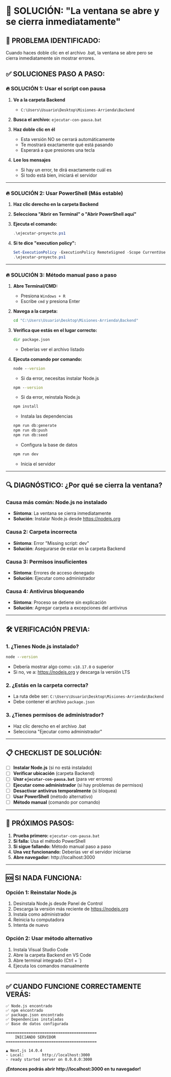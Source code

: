# 🔧 SOLUCIÓN: "La ventana se abre y se cierra inmediatamente"

## 🚨 PROBLEMA IDENTIFICADO:
Cuando haces doble clic en el archivo .bat, la ventana se abre pero se cierra inmediatamente sin mostrar errores.

## ✅ SOLUCIONES PASO A PASO:

### 🔥 **SOLUCIÓN 1: Usar el script con pausa**

1. **Ve a la carpeta Backend**
   - `C:\Users\Usuario\Desktop\Misiones-Arrienda\Backend`

2. **Busca el archivo:** `ejecutar-con-pausa.bat`

3. **Haz doble clic en él**
   - Esta versión NO se cerrará automáticamente
   - Te mostrará exactamente qué está pasando
   - Esperará a que presiones una tecla

4. **Lee los mensajes**
   - Si hay un error, te dirá exactamente cuál es
   - Si todo está bien, iniciará el servidor

---

### 🔥 **SOLUCIÓN 2: Usar PowerShell (Más estable)**

1. **Haz clic derecho en la carpeta Backend**

2. **Selecciona "Abrir en Terminal" o "Abrir PowerShell aquí"**

3. **Ejecuta el comando:**
   ```powershell
   .\ejecutar-proyecto.ps1
   ```

4. **Si te dice "execution policy":**
   ```powershell
   Set-ExecutionPolicy -ExecutionPolicy RemoteSigned -Scope CurrentUser
   .\ejecutar-proyecto.ps1
   ```

---

### 🔥 **SOLUCIÓN 3: Método manual paso a paso**

1. **Abre Terminal/CMD:**
   - Presiona `Windows + R`
   - Escribe `cmd` y presiona Enter

2. **Navega a la carpeta:**
   ```cmd
   cd "C:\Users\Usuario\Desktop\Misiones-Arrienda\Backend"
   ```

3. **Verifica que estás en el lugar correcto:**
   ```cmd
   dir package.json
   ```
   - Deberías ver el archivo listado

4. **Ejecuta comando por comando:**
   ```cmd
   node --version
   ```
   - Si da error, necesitas instalar Node.js

   ```cmd
   npm --version
   ```
   - Si da error, reinstala Node.js

   ```cmd
   npm install
   ```
   - Instala las dependencias

   ```cmd
   npm run db:generate
   npm run db:push
   npm run db:seed
   ```
   - Configura la base de datos

   ```cmd
   npm run dev
   ```
   - Inicia el servidor

---

## 🔍 **DIAGNÓSTICO: ¿Por qué se cierra la ventana?**

### **Causa más común: Node.js no instalado**
- **Síntoma**: La ventana se cierra inmediatamente
- **Solución**: Instalar Node.js desde https://nodejs.org

### **Causa 2: Carpeta incorrecta**
- **Síntoma**: Error "Missing script: dev"
- **Solución**: Asegurarse de estar en la carpeta Backend

### **Causa 3: Permisos insuficientes**
- **Síntoma**: Errores de acceso denegado
- **Solución**: Ejecutar como administrador

### **Causa 4: Antivirus bloqueando**
- **Síntoma**: Proceso se detiene sin explicación
- **Solución**: Agregar carpeta a excepciones del antivirus

---

## 🛠️ **VERIFICACIÓN PREVIA:**

### **1. ¿Tienes Node.js instalado?**
```cmd
node --version
```
- Debería mostrar algo como: `v18.17.0` o superior
- Si no, ve a: https://nodejs.org y descarga la versión LTS

### **2. ¿Estás en la carpeta correcta?**
- La ruta debe ser: `C:\Users\Usuario\Desktop\Misiones-Arrienda\Backend`
- Debe contener el archivo `package.json`

### **3. ¿Tienes permisos de administrador?**
- Haz clic derecho en el archivo .bat
- Selecciona "Ejecutar como administrador"

---

## 📋 **CHECKLIST DE SOLUCIÓN:**

- [ ] **Instalar Node.js** (si no está instalado)
- [ ] **Verificar ubicación** (carpeta Backend)
- [ ] **Usar `ejecutar-con-pausa.bat`** (para ver errores)
- [ ] **Ejecutar como administrador** (si hay problemas de permisos)
- [ ] **Desactivar antivirus temporalmente** (si bloquea)
- [ ] **Usar PowerShell** (método alternativo)
- [ ] **Método manual** (comando por comando)

---

## 🎯 **PRÓXIMOS PASOS:**

1. **Prueba primero:** `ejecutar-con-pausa.bat`
2. **Si falla:** Usa el método PowerShell
3. **Si sigue fallando:** Método manual paso a paso
4. **Una vez funcionando:** Deberías ver el servidor iniciarse
5. **Abre navegador:** http://localhost:3000

---

## 🆘 **SI NADA FUNCIONA:**

### **Opción 1: Reinstalar Node.js**
1. Desinstala Node.js desde Panel de Control
2. Descarga la versión más reciente de https://nodejs.org
3. Instala como administrador
4. Reinicia tu computadora
5. Intenta de nuevo

### **Opción 2: Usar método alternativo**
1. Instala Visual Studio Code
2. Abre la carpeta Backend en VS Code
3. Abre terminal integrado (Ctrl + `)
4. Ejecuta los comandos manualmente

---

## ✅ **CUANDO FUNCIONE CORRECTAMENTE VERÁS:**

```
✅ Node.js encontrado
✅ npm encontrado  
✅ package.json encontrado
✅ Dependencias instaladas
✅ Base de datos configurada

========================================
    INICIANDO SERVIDOR
========================================

▲ Next.js 14.0.4
- Local:        http://localhost:3000
- ready started server on 0.0.0.0:3000
```

**¡Entonces podrás abrir http://localhost:3000 en tu navegador!**
